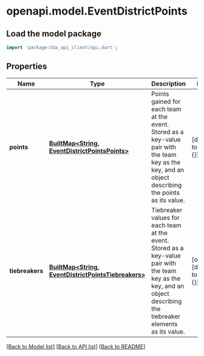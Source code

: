# openapi.model.EventDistrictPoints

## Load the model package

```dart
import 'package:tba_api_client/api.dart';
```

## Properties

| Name            | Type                                                                                            | Description                                                                                                                                                           | Notes                           |
| --------------- | ----------------------------------------------------------------------------------------------- | --------------------------------------------------------------------------------------------------------------------------------------------------------------------- | ------------------------------- |
| **points**      | [**BuiltMap&lt;String, EventDistrictPointsPoints&gt;**](EventDistrictPointsPoints.md)           | Points gained for each team at the event. Stored as a key-value pair with the team key as the key, and an object describing the points as its value.                  | [default to const {}]           |
| **tiebreakers** | [**BuiltMap&lt;String, EventDistrictPointsTiebreakers&gt;**](EventDistrictPointsTiebreakers.md) | Tiebreaker values for each team at the event. Stored as a key-value pair with the team key as the key, and an object describing the tiebreaker elements as its value. | [optional][default to const {}] |

[[Back to Model list]](../README.md#documentation-for-models) [[Back to API list]](../README.md#documentation-for-api-endpoints) [[Back to README]](../README.md)
